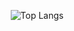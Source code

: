 <p align="center">
  <img src="https://github-readme-stats.vercel.app/api/top-langs/?username=doughbagh&layout=compact" alt="Top Langs">
</p>
